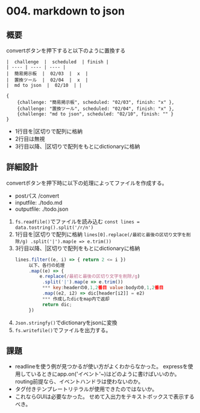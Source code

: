 # 004. markdown to json
## 概要
convertボタンを押下すると以下のように置換する
``` before
|  challenge  |  scheduled  | finish |
| ---- | ---- | ---- |
|  簡易掲示板  |  02/03  |  x  |
|  置換ツール  |  02/04  |  x  |
|  md to json  |  02/10  | |
```
``` after
{
    {challenge: "簡易掲示板", scheduled: "02/03", finish: "x" },
    {challenge: "置換ツール", scheduled: "02/04", finish: "x" },
    {challenge: "md to json", scheduled: "02/10", finish: "" }
}
```
* 1行目を|区切りで配列に格納
* 2行目は無視
* 3行目以降、|区切りで配列をもとにdictionaryに格納

## 詳細設計
convertボタンを押下時に以下の処理によってファイルを作成する。
- postパス /convert
- inputfile:  ./todo.md
- outputfile: ./todo.json

1. `fs.readfile()`でファイルを読み込む
    `const lines = data.tostring().split('/r/n')`
2. 1行目を|区切りで配列に格納
    `lines[0].replace(/最初と最後の区切り文字を削除/g)
    .split('|').map(e => e.trim())`
3. 3行目以降、|区切りで配列をもとにdictionaryに格納
    ```js
    lines.filter((e, i) => { return 2 <= i })
         以下、各行の処理
         .map((e) => {
             e.replace(/最初と最後の区切り文字を削除/g)
              .split('|').map(e => e.trim())
              *** key:headerの0,1,2番目 value:bodyの0,1,2番目
              .map((e2, i2) => dic[header[i2]] = e2)
              *** 作成したdicをmap内で返却
              return dic;
         })
    ```
4. `Json.stringfy()`でdictionaryをjsonに変換
5. `fs.writefile()`でファイルを出力する。

## 課題
* readlineを使う例が見つかるが使い方がよくわからなかった。
expressを使用しているときにapp.on('イベント'~)はどのように書けばいいのか。
routing前提なら、イベントハンドラは使わないのか。
* タグ付きテンプレートリテラルが使用できたのではないか。
* これならGUIは必要なかった。
せめて入出力をテキストボックスで表示するべき。